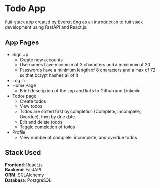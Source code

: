 # Todo App

Full-stack app created by Everett Eng as an introduction to full stack development using FastAPI and React.js.  
  
## App Pages
- Sign Up
  - Create new accounts
  - Usernames have minimum of 3 characters and a maximum of 20
  - Passwords have a minimum length of 8 characters and a max of 72 so that bcrypt hashes all of it
- Log In
- Home Page 
  - Brief description of the app and links to Github and Linkedin
- Todos page 
  - Create todos 
  - View todos
  - Todos are sorted first by completion (Complete, Incomplete, Overdue), then by due date.
  - Edit and delete todos
  - Toggle completion of todos
- Profile
  - View number of complete, incomplete, and overdue todos

## Stack Used
**Frontend**: React.js  
**Backend**: FastAPI  
**ORM**: SQLAlchemy  
**Database**: PostgreSQL
